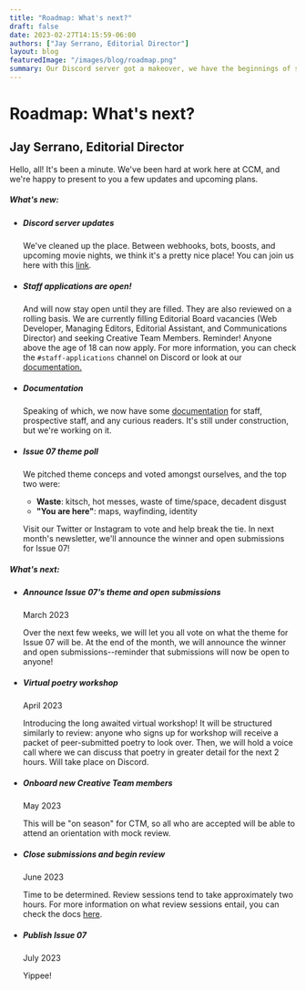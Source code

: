 ```yaml
---
title: "Roadmap: What's next?"
draft: false
date: 2023-02-27T14:15:59-06:00
authors: ["Jay Serrano, Editorial Director"]
layout: blog
featuredImage: "/images/blog/roadmap.png"
summary: Our Discord server got a makeover, we have the beginnings of some proper documentation, polls for Issue 07's theme are live, and staff applications are open! But there's lots more coming.
---
```


# Roadmap: What's next?
## Jay Serrano, Editorial Director

Hello, all! It's been a minute. We've been hard at work here at CCM, and we're happy to present to you a few updates and upcoming plans.

##### *What's new*:
<!-- Section: Timeline -->
<section class="py-1">
  <ul class="timeline">
    <li class="timeline-item mb-5">
      <h5 class="fw-bold">Discord server updates</h5>
      <p>
    We've cleaned up the place. Between webhooks, bots, boosts, and upcoming movie nights, we think it's a pretty nice place! You can join us here with this <u><a href="https://discord.com/invite/sgneFPdpNh">link</a></u>.   
    </p>
    </li>

<li class="timeline-item mb-5">
      <h5 class="fw-bold">Staff applications are open!</h5>
      <p>
And will now stay open until they are filled. They are also reviewed on a rolling basis. We are currently filling Editorial Board vacancies (Web Developer, Managing Editors, Editorial Assistant, and Communications Director) and seeking Creative Team Members. Reminder! Anyone above the age of 18 can now apply. For more information, you can check the <code>#staff-applications</code> channel on Discord or look at our <u><a href="https://docs.cicadacreativemag.com/docs/staff-and-membership/">documentation.</a></u> </p>
    </li>

<li class="timeline-item mb-5">
      <h5 class="fw-bold">Documentation</h5>
      <p>
Speaking of which, we now have some <u><a href="https://docs.cicadacreativemag.com/docs/">documentation</a></u> for staff, prospective staff, and any curious readers. It's still under construction, but we're working on it.</p>
    </li>

<li class="timeline-item mb-5">
      <h5 class="fw-bold">Issue 07 theme poll</h5>
      <p>
We pitched theme conceps and voted amongst ourselves, and the top two were:

- **Waste**: kitsch, hot messes, waste of time/space, decadent disgust
- **"You are here"**: maps, wayfinding, identity
    </p>
<p>
Visit our Twitter or Instagram to vote and help break the tie. In next month's newsletter, we'll announce the winner and open submissions for Issue 07!
 </p>
    </li>

  </ul>
</section>
<!-- Section: Timeline -->



##### *What's next*:
<!-- Section: Timeline -->
<section class="py-1">
  <ul class="timeline">
    <li class="timeline-item mb-5">
      <h5 class="fw-bold">Announce Issue 07's theme and open submissions</h5>
      <p class="fw-bold">March 2023</p>
      <p>
        Over the next few weeks, we will let you all vote on what the theme for Issue 07 will be. At the end of the month, we will announce the winner and open submissions--reminder that submissions will now be open to anyone!
      </p>
    </li>

<li class="timeline-item mb-5">
      <h5 class="fw-bold">Virtual poetry workshop</h5>
      <p class="fw-bold">April 2023</p>
      <p>
    Introducing the long awaited virtual workshop! It will be structured similarly to review: anyone who signs up for workshop will receive a packet of peer-submitted poetry to look over. Then, we will hold a voice call where we can discuss that poetry in greater detail for the next 2 hours. Will take place on Discord.     
     </p>
    </li>

<li class="timeline-item mb-5">
      <h5 class="fw-bold">Onboard new Creative Team members</h5>
      <p class="fw-bold">May 2023</p>
      <p>
This will be "on season" for CTM, so all who are accepted will be able to attend an orientation with mock review.
     </p>
    </li>

<li class="timeline-item mb-5">
      <h5 class="fw-bold">Close submissions and begin review</h5>
      <p class="fw-bold">June 2023</p>
      <p>
Time to be determined. Review sessions tend to take approximately two hours. For more information on what review sessions entail, you can check the docs <a href="https://docs.cicadacreativemag.com/docs/issue-cycles/#review">here</a>. 
     </p>
    </li>

<li class="timeline-item mb-5">
      <h5 class="fw-bold">Publish Issue 07</h5>
      <p class="fw-bold">July 2023</p>
      <p>
    Yippee! 
     </p>
    </li>

  </ul>
</section>
<!-- Section: Timeline -->